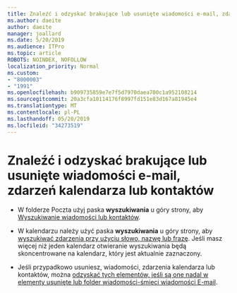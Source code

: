 ```yaml
---
title: Znaleźć i odzyskać brakujące lub usunięte wiadomości e-mail, zdarzeń kalendarza lub kontaktów
ms.author: daeite
author: daeite
manager: joallard
ms.date: 5/20/2019
ms.audience: ITPro
ms.topic: article
ROBOTS: NOINDEX, NOFOLLOW
localization_priority: Normal
ms.custom:
- "8000003"
- "1991"
ms.openlocfilehash: b909735859e7e7f5d7970daea700c1a952108214
ms.sourcegitcommit: 20a3cfa10114176f8997fd151e83d167a81945e4
ms.translationtype: MT
ms.contentlocale: pl-PL
ms.lasthandoff: 05/20/2019
ms.locfileid: "34273519"
---
```

# <a name="find-and-recover-missing-or-deleted-email-calendar-events-or-contacts"></a>Znaleźć i odzyskać brakujące lub usunięte wiadomości e-mail, zdarzeń kalendarza lub kontaktów

- W folderze Poczta użyj paska **wyszukiwania** u góry strony, aby [Wyszukiwanie wiadomości lub kontaktów](https://support.office.com/article/b27e5eb7-3255-4c61-bf16-1c6a16bc2e6b).

- W kalendarzu należy użyć paska **wyszukiwania** u góry strony, aby [wyszukiwać zdarzenia przy użyciu słowo, nazwę lub frazę](https://support.office.com/article/d587aaec-fb2c-4f6f-aee1-0df1fc591477). Jeśli masz więcej niż jeden kalendarz otwieranie wyszukiwania będą skoncentrowane na kalendarz, który jest aktualnie zaznaczony.

- Jeśli przypadkowo usuniesz, wiadomości, zdarzenia kalendarza lub kontaktów, można [odzyskać tych elementów, jeśli są one nadal w elementy usunięte lub folder wiadomości-śmieci wiadomości E-mail](https://support.office.com/article/a8ca78ac-4721-4066-95dd-571842e9fb11).